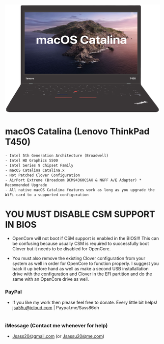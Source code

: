![Screenshot](misc/logo/screenshot.png)

# macOS Catalina (Lenovo ThinkPad T450)

```  
- Intel 5th Generation Architecture (Broadwell)
- Intel HD Graphics 5500
- Intel Series 9 Chipset Family
- macOS Catalina Catalina.x
- Hot Patched Clover Configuration
- AirPort Extreme (Broadcom BCM94360CSAX & NGFF A/E Adapter) * Recommended Upgrade
- All native macOS Catalina features work as long as you upgrade the WiFi card to a supported configuration
```

#

# YOU MUST DISABLE CSM SUPPORT IN BIOS

- OpenCore will not boot if CSM support is enabled in the BIOS!!! This can be confusing because usually CSM is required to successfully boot Clover but it needs to be disabled for OpenCore.

- You must also remove the existing Clover configuration from your system as well in order for OpenCore to function properly. I suggest you back it up before hand as well as make a second USB installallation drive with the configuration and Clover in the EFI partition and do the same with an OpenCore drive as well.

### PayPal

- If you like my work then please feel free to donate. Every little bit helps! jsa55u@icloud.com | Paypal.me/Sass86oh

#

### iMessage (Contact me whenever for help)

- Jsass20@gmail.com (or Jsassu20@me.com)

#
